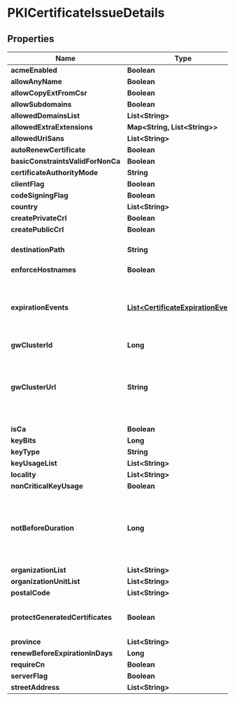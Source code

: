 

# PKICertificateIssueDetails


## Properties

Name | Type | Description | Notes
------------ | ------------- | ------------- | -------------
**acmeEnabled** | **Boolean** |  |  [optional]
**allowAnyName** | **Boolean** |  |  [optional]
**allowCopyExtFromCsr** | **Boolean** |  |  [optional]
**allowSubdomains** | **Boolean** |  |  [optional]
**allowedDomainsList** | **List&lt;String&gt;** |  |  [optional]
**allowedExtraExtensions** | **Map&lt;String, List&lt;String&gt;&gt;** |  |  [optional]
**allowedUriSans** | **List&lt;String&gt;** |  |  [optional]
**autoRenewCertificate** | **Boolean** |  |  [optional]
**basicConstraintsValidForNonCa** | **Boolean** |  |  [optional]
**certificateAuthorityMode** | **String** |  |  [optional]
**clientFlag** | **Boolean** |  |  [optional]
**codeSigningFlag** | **Boolean** |  |  [optional]
**country** | **List&lt;String&gt;** |  |  [optional]
**createPrivateCrl** | **Boolean** |  |  [optional]
**createPublicCrl** | **Boolean** |  |  [optional]
**destinationPath** | **String** | DestinationPath is the destination to save generated certificates |  [optional]
**enforceHostnames** | **Boolean** |  |  [optional]
**expirationEvents** | [**List&lt;CertificateExpirationEvent&gt;**](CertificateExpirationEvent.md) | ExpirationNotification holds a list of expiration notices that should be sent in case a certificate is about to expire, this value is being propagated to the Certificate resources that are created |  [optional]
**gwClusterId** | **Long** |  |  [optional]
**gwClusterUrl** | **String** | GWClusterURL is required when CAMode is \&quot;public\&quot; and it defines the cluster URL the PKI should be issued from. The GW cluster must have permissions to read associated target&#39;s details |  [optional]
**isCa** | **Boolean** |  |  [optional]
**keyBits** | **Long** |  |  [optional]
**keyType** | **String** |  |  [optional]
**keyUsageList** | **List&lt;String&gt;** |  |  [optional]
**locality** | **List&lt;String&gt;** |  |  [optional]
**nonCriticalKeyUsage** | **Boolean** |  |  [optional]
**notBeforeDuration** | **Long** | A Duration represents the elapsed time between two instants as an int64 nanosecond count. The representation limits the largest representable duration to approximately 290 years. |  [optional]
**organizationList** | **List&lt;String&gt;** |  |  [optional]
**organizationUnitList** | **List&lt;String&gt;** |  |  [optional]
**postalCode** | **List&lt;String&gt;** |  |  [optional]
**protectGeneratedCertificates** | **Boolean** | ProtectGeneratedCertificates dictates whether the created certificates should be protected from deletion |  [optional]
**province** | **List&lt;String&gt;** |  |  [optional]
**renewBeforeExpirationInDays** | **Long** |  |  [optional]
**requireCn** | **Boolean** |  |  [optional]
**serverFlag** | **Boolean** |  |  [optional]
**streetAddress** | **List&lt;String&gt;** |  |  [optional]



